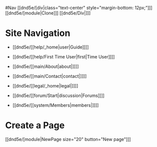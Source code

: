 #Nav
[[dnd5e/[div\|class="text-center" style="margin-bottom: 12px;"]]]
[[dnd5e/[module\|Clone]]]
[[dnd5e/Div\|]]]

# Site Navigation

* [[dnd5e/[[help/_home|user\|Guide]]]]
* [[dnd5e/[[help/First Time User|first\|Time User]]]]

* [[dnd5e/[[main/About|about\|]]]]
* [[dnd5e/[[main/Contact|contact\|]]]]
* [[dnd5e/[[legal/_home|legal\|]]]]
* [[dnd5e/[[forum/Start|discussion\|Forums]]]]
* [[dnd5e/[[system/Members|members\|]]]]

# Create a Page
[[dnd5e/[module\|NewPage size="20" button="New page"]]]